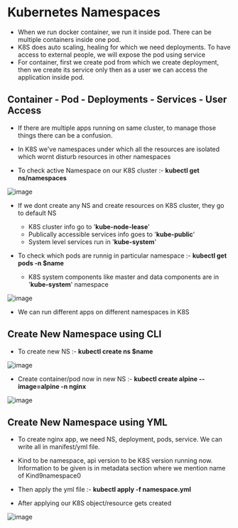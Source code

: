 # Kubernetes Namespaces

- When we run docker container, we run it inside pod. There can be multiple containers inside one pod.
- K8S does auto scaling, healing for which we need deployments. To have access to external people, we will expose the pod using service
- For container, first we create pod from which we create deployment, then we create its service only then as a user we can access the application inside pod.

Container - Pod - Deployments - Services - User Access
-
- If there are multiple apps running on same cluster, to manage those things there can be a confusion.

- In K8S we've namespaces under which all the resources are isolated which wornt disturb resources in other namespaces

- To check active Namespace on our K8S cluster :- **kubectl get ns/namespaces**

![image](https://github.com/user-attachments/assets/81b0319d-ca9d-4d88-9614-48d6ee5429ec)

- If we dont create any NS and create resources on K8S cluster, they go to default NS
  - K8S cluster info go to '**kube-node-lease**'
  - Publically accessible services info goes to '**kube-public**'
  - System level services run in '**kube-system**'
 
- To check which pods are runnig in particular namespace :- **kubectl get pods -n $name**
  - K8S system components like master and data components are in '**kube-system**' namespace

![image](https://github.com/user-attachments/assets/9a9fdfce-73aa-49a6-920c-132ede285fc7)

- We can run different apps on different namespaces in K8S

Create New Namespace using CLI
-
- To create new NS :- **kubectl create ns $name**

![image](https://github.com/user-attachments/assets/9ebd785e-daf9-49a2-95d4-0a02106b8d43)

- Create container/pod now in new NS :- **kubectl create alpine --image=alpine -n nginx**

![image](https://github.com/user-attachments/assets/22950ab8-575b-4774-85de-a1bc5c4daee6)

Create New Namespace using YML
-
- To create nginx app, we need NS, deployment, pods, service. We can write all in manifest/yml file.

- Kind to be namespace, api version to be K8S version running now. Information to be given is in metadata section where we mention name of Kind9namespace0
- Then apply the yml file :- **kubectl apply -f namespace.yml**
- After applying our K8S object/resource gets created

![image](https://github.com/user-attachments/assets/ef828ba0-212f-4a15-bacd-85c3dadb2a15)

